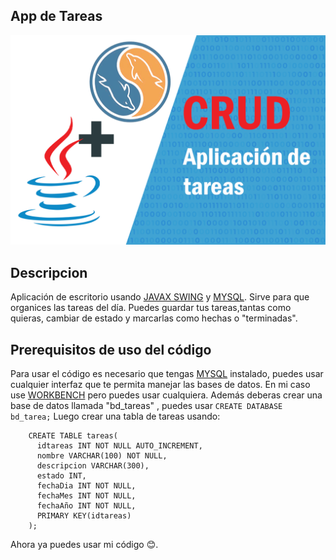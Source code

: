 ## App de Tareas
<p align="center">
  <img src="https://raw.githubusercontent.com/AlvaroCoder/AppTareario/master/src/Imagenes/BannerAplicaciondeTareas%20.png">
</p>

## Descripcion
Aplicación de escritorio usando [JAVAX SWING](https://docs.oracle.com/javase/7/docs/api/javax/swing/package-summary.html) y [MYSQL](https://www.mysql.com/). Sirve para que organices las tareas del día. Puedes guardar tus tareas,tantas como quieras, cambiar de estado y marcarlas como hechas o "terminadas".

## Prerequisitos de uso del código
Para usar el código es necesario que tengas [MYSQL](https://www.mysql.com/) instalado, puedes usar cualquier interfaz que te permita manejar las bases de datos. En mi caso use 
[WORKBENCH](https://www.mysql.com/products/workbench/) pero puedes usar cualquiera. 
Además deberas crear una base de datos llamada "bd_tareas" , puedes usar <code>CREATE DATABASE bd_tarea;</code>
Luego crear una tabla de tareas usando:
```
    CREATE TABLE tareas(
      idtareas INT NOT NULL AUTO_INCREMENT,
      nombre VARCHAR(100) NOT NULL,
      descripcion VARCHAR(300),
      estado INT,
      fechaDia INT NOT NULL,
      fechaMes INT NOT NULL,
      fechaAño INT NOT NULL,
      PRIMARY KEY(idtareas)
    );
```
Ahora ya puedes usar mi código 😊.
